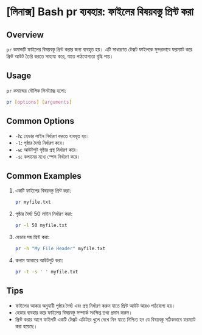 # [লিনাক্স] Bash pr ব্যবহার: ফাইলের বিষয়বস্তু প্রিন্ট করা

## Overview
`pr` কমান্ডটি ফাইলের বিষয়বস্তু প্রিন্ট করার জন্য ব্যবহৃত হয়। এটি সাধারণত টেক্সট ফাইলকে সুন্দরভাবে ফরম্যাট করে প্রিন্ট আউট তৈরি করতে সাহায্য করে, যাতে পাঠযোগ্যতা বৃদ্ধি পায়।

## Usage
`pr` কমান্ডের মৌলিক সিনট্যাক্স হলো:

```bash
pr [options] [arguments]
```

## Common Options
- `-h`: হেডার লাইন নির্ধারণ করতে ব্যবহৃত হয়।
- `-l`: পৃষ্ঠার দৈর্ঘ্য নির্ধারণ করে।
- `-w`: আউটপুট পৃষ্ঠার প্রস্থ নির্ধারণ করে।
- `-s`: কলামের মধ্যে স্পেস নির্ধারণ করে।

## Common Examples
1. একটি ফাইলের বিষয়বস্তু প্রিন্ট করা:
   ```bash
   pr myfile.txt
   ```

2. পৃষ্ঠার দৈর্ঘ্য 50 লাইন নির্ধারণ করা:
   ```bash
   pr -l 50 myfile.txt
   ```

3. হেডার সহ প্রিন্ট করা:
   ```bash
   pr -h "My File Header" myfile.txt
   ```

4. কলাম আকারে আউটপুট করা:
   ```bash
   pr -t -s ' ' myfile.txt
   ```

## Tips
- ফাইলের আকার অনুযায়ী পৃষ্ঠার দৈর্ঘ্য এবং প্রস্থ নির্ধারণ করুন যাতে প্রিন্ট আউট আরও পাঠযোগ্য হয়।
- হেডার ব্যবহার করে ফাইলের বিষয়বস্তু সম্পর্কে সংক্ষিপ্ত তথ্য প্রদান করুন।
- প্রিন্ট করার আগে ফাইলটি একটি টেক্সট এডিটরে খুলে দেখে নিন যাতে নিশ্চিত হন যে বিষয়বস্তু সঠিকভাবে ফরম্যাট করা হয়েছে।